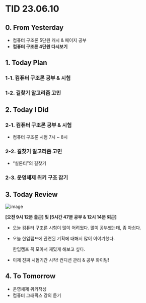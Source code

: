 # TID 23.06.10

## 0. From Yesterday

- 컴퓨터 구조론 5단원 캐시 & 페이지 공부
- **컴퓨터 구조론 4단원 다시보기**

## 1. Today Plan

### 1-1. 컴퓨터 구조론 공부 & 시험

### 1-2. 길찾기 알고리즘 고민

## 2. Today I Did

### 2-1. 컴퓨터 구조론 공부 & 시험

- 컴퓨터 구조론 시험 7시 ~ 8시

### 2-2. 길찾기 알고리즘 고민

- “실론티”의 길찾기

### 2-3. 운영체제 위키 구조 잡기

## 3. Today Review

![image](https://github.com/whisoo98/Today-I-Did/assets/71370211/c015601f-ed7f-46d6-b47c-9a3a15f9666f)

**[오전 9시 12분 출근] 및 [5시간 47분 공부 & 12시 14분 퇴근]**

- 오늘 컴퓨터 구조론 시험이 많이 어려웠다. 많이 공부했는데, 좀 아쉽다.
- 오늘 한입캠프에 관련된 기획에 대해서 많이 이야기했다.
    
    한입캠프 꼭 모아서 재밌게 해보고 싶다.
    
- 이제 진짜 시험기간 시작! 컨디션 관리 & 공부 화이팅!

## 4. To Tomorrow

- 운영체제 위키작성
- 컴퓨터 그래픽스 강의 듣기
